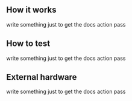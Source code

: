<!---

This file is used to generate your project datasheet. Please fill in the information below and delete any unused
sections.

You can also include images in this folder and reference them in the markdown. Each image must be less than
512 kb in size, and the combined size of all images must be less than 1 MB.
-->

## How it works

write something just to get the docs action pass

## How to test

write something just to get the docs action pass

## External hardware

write something just to get the docs action pass
